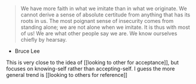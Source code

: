 > We have more faith in what we imitate than in what we originate. We cannot derive a sense of absolute certitude from anything that has its roots in us. The most poignant sense of insecurity comes from standing alone; we are not alone when we imitate. It is thus with most of us! We are what other people say we are. We know ourselves chiefly by hearsay.

- Bruce Lee

This is very close to the idea of [[looking to other for acceptance]], but focuses on knowing-self rather than accepting-self. I guess the more general trend is [[looking to others for reference]]

